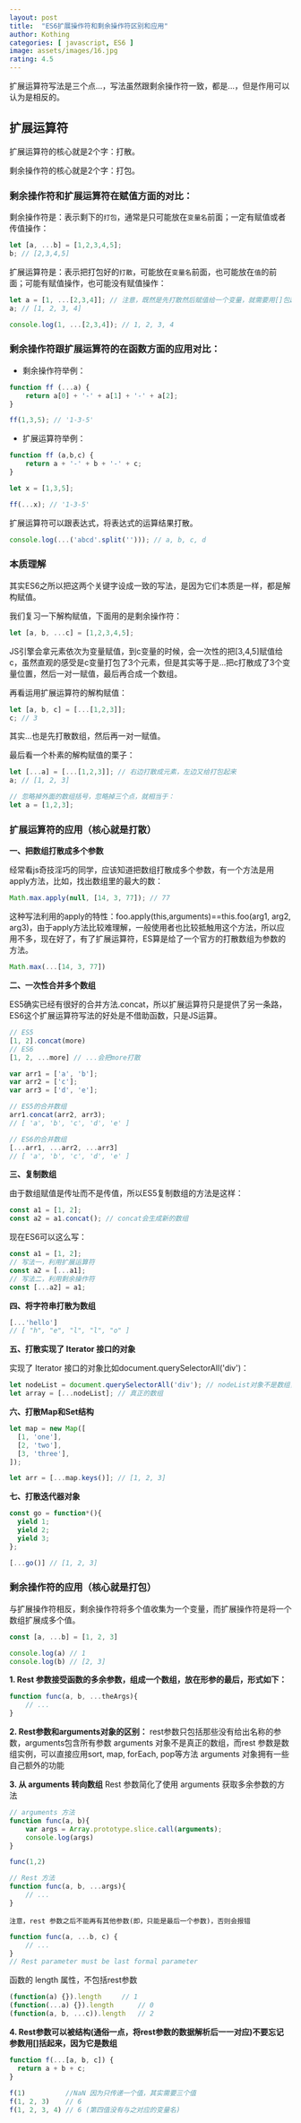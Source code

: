 ```yaml
---
layout: post
title:  "ES6扩展操作符和剩余操作符区别和应用"
author: Kothing
categories: [ javascript, ES6 ]
image: assets/images/16.jpg
rating: 4.5
---
```

扩展运算符写法是三个点...，写法虽然跟剩余操作符一致，都是...，但是作用可以认为是相反的。

## 扩展运算符

扩展运算符的核心就是2个字：打散。

剩余操作符的核心就是2个字：打包。

### 剩余操作符和扩展运算符在赋值方面的对比：
剩余操作符是：表示剩下的`打包`，通常是只可能放在`变量名`前面；一定有赋值或者传值操作：
```js
let [a, ...b] = [1,2,3,4,5];
b; // [2,3,4,5]
```
扩展运算符是：表示把打包好的`打散`，可能放在`变量名`前面，也可能放在`值`的前面；可能有赋值操作，也可能没有赋值操作：
```js
let a = [1, ...[2,3,4]]; // 注意，既然是先打散然后赋值给一个变量，就需要用[]包起来形成数组
a; // [1, 2, 3, 4]
```
```js
console.log(1, ...[2,3,4]); // 1, 2, 3, 4
```
### 剩余操作符跟扩展运算符的在函数方面的应用对比：

+ 剩余操作符举例：

```js
function ff (...a) {
    return a[0] + '-' + a[1] + '-' + a[2];
}

ff(1,3,5); // '1-3-5'
```

+ 扩展运算符举例：

```js
function ff (a,b,c) {
    return a + '-' + b + '-' + c;
}

let x = [1,3,5];

ff(...x); // '1-3-5'
```

扩展运算符可以跟表达式，将表达式的运算结果打散。
```js
console.log(...('abcd'.split(''))); // a, b, c, d
```

### 本质理解
其实ES6之所以把这两个关键字设成一致的写法，是因为它们本质是一样，都是解构赋值。

我们复习一下解构赋值，下面用的是剩余操作符：
```js
let [a, b, ...c] = [1,2,3,4,5];
```
JS引擎会拿元素依次为变量赋值，到c变量的时候，会一次性的把[3,4,5]赋值给c，虽然直观的感受是c变量打包了3个元素，但是其实等于是...把c打散成了3个变量位置，然后一对一赋值，最后再合成一个数组。

再看运用扩展运算符的解构赋值：
```js
let [a, b, c] = [...[1,2,3]];
c; // 3
```
其实...也是先打散数组，然后再一对一赋值。

最后看一个朴素的解构赋值的栗子：
```js
let [...a] = [...[1,2,3]]; // 右边打散成元素，左边又给打包起来
a; // [1, 2, 3]

// 忽略掉外面的数组括号，忽略掉三个点，就相当于：
let a = [1,2,3];
```

### 扩展运算符的应用（核心就是打散）
**一、把数组打散成多个参数**

经常看js奇技淫巧的同学，应该知道把数组打散成多个参数，有一个方法是用apply方法，比如，找出数组里的最大的数：
```js
Math.max.apply(null, [14, 3, 77]); // 77
```
这种写法利用的apply的特性：foo.apply(this,arguments)==this.foo(arg1, arg2, arg3)，由于apply方法比较难理解，一般使用者也比较抵触用这个方法，所以应用不多，现在好了，有了扩展运算符，ES算是给了一个官方的打散数组为参数的方法。
```js
Math.max(...[14, 3, 77])
```

**二、一次性合并多个数组**

ES5确实已经有很好的合并方法.concat，所以扩展运算符只是提供了另一条路，ES6这个扩展运算符写法的好处是不借助函数，只是JS运算。
```js
// ES5
[1, 2].concat(more)
// ES6
[1, 2, ...more] // ...会把more打散
```
```js
var arr1 = ['a', 'b'];
var arr2 = ['c'];
var arr3 = ['d', 'e'];

// ES5的合并数组
arr1.concat(arr2, arr3);
// [ 'a', 'b', 'c', 'd', 'e' ]

// ES6的合并数组
[...arr1, ...arr2, ...arr3]
// [ 'a', 'b', 'c', 'd', 'e' ]
```

**三、复制数组**

由于数组赋值是传址而不是传值，所以ES5复制数组的方法是这样：
```js
const a1 = [1, 2];
const a2 = a1.concat(); // concat会生成新的数组
```
现在ES6可以这么写：
```js
const a1 = [1, 2];
// 写法一，利用扩展运算符
const a2 = [...a1];
// 写法二，利用剩余操作符
const [...a2] = a1;
```

**四、将字符串打散为数组**
```js
[...'hello']
// [ "h", "e", "l", "l", "o" ]
```

**五、打散实现了 Iterator 接口的对象**

实现了 Iterator 接口的对象比如document.querySelectorAll('div')：
```js
let nodeList = document.querySelectorAll('div'); // nodeList对象不是数组，而是一个类似数组对象
let array = [...nodeList]; // 真正的数组
```

**六、打散Map和Set结构**
```js
let map = new Map([
  [1, 'one'],
  [2, 'two'],
  [3, 'three'],
]);

let arr = [...map.keys()]; // [1, 2, 3]
```

**七、打散迭代器对象**
```js
const go = function*(){
  yield 1;
  yield 2;
  yield 3;
};

[...go()] // [1, 2, 3]
```

### 剩余操作符的应用（核心就是打包）
与扩展操作符相反，剩余操作符将多个值收集为一个变量，而扩展操作符是将一个数组扩展成多个值。

```js
const [a, ...b] = [1, 2, 3]

console.log(a) // 1
console.log(b) // [2, 3]
```

**1. Rest 参数接受函数的多余参数，组成一个数组，放在形参的最后，形式如下：**
```js
function func(a, b, ...theArgs){
    // ...
}
```


**2. Rest参数和arguments对象的区别：**
rest参数只包括那些没有给出名称的参数，arguments包含所有参数
arguments 对象不是真正的数组，而rest 参数是数组实例，可以直接应用sort, map, forEach, pop等方法
arguments 对象拥有一些自己额外的功能


**3. 从 arguments 转向数组**
Rest 参数简化了使用 arguments 获取多余参数的方法
```js
// arguments 方法
function func(a, b){
    var args = Array.prototype.slice.call(arguments);
    console.log(args)
}

func(1,2)
```
```js
// Rest 方法
function func(a, b, ...args){
    // ...
}
```
`注意，rest 参数之后不能再有其他参数(即，只能是最后一个参数)，否则会报错`
```js
function func(a, ...b, c) {
    // ...
}
// Rest parameter must be last formal parameter
```

函数的 length 属性，不包括rest参数
```js
(function(a) {}).length     // 1
(function(...a) {}).length      // 0
(function(a, b, ...c)).length   // 2
```

**4. Rest参数可以被结构(通俗一点，将rest参数的数据解析后一一对应)不要忘记参数用[]括起来，因为它是数组**
```js
function f(...[a, b, c]) {  
  return a + b + c;  
}  
  
f(1)          //NaN 因为只传递一个值，其实需要三个值  
f(1, 2, 3)    // 6  
f(1, 2, 3, 4) // 6 (第四值没有与之对应的变量名)
```
